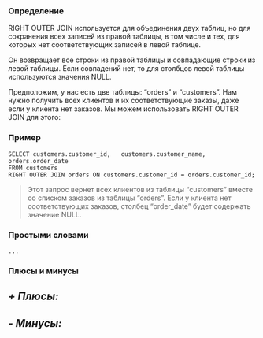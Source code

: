 ### Определение

RIGHT OUTER JOIN используется для объединения двух таблиц, но для сохранения всех записей из правой таблицы, в том числе и тех, для которых нет соответствующих записей в левой таблице.

Он возвращает все строки из правой таблицы и совпадающие строки из левой таблицы. Если совпадений нет, то для столбцов левой таблицы используются значения NULL.

Предположим, у нас есть две таблицы: “orders” и “customers”. Нам нужно получить всех клиентов и их соответствующие заказы, даже если у клиента нет заказов. Мы можем использовать RIGHT OUTER JOIN для этого:
### Пример

``` postgreSQL
SELECT customers.customer_id,   customers.customer_name, orders.order_date
FROM customers
RIGHT OUTER JOIN orders ON customers.customer_id = orders.customer_id;
```

>Этот запрос вернет всех клиентов из таблицы “customers” вместе со списком заказов из таблицы “orders”. Если у клиента нет соответствующих заказов, столбец “order_date” будет содержать значение NULL.
### Простыми словами
	...
### Плюсы и минусы 

*+ Плюсы:*
- 
*- Минусы:*
- 